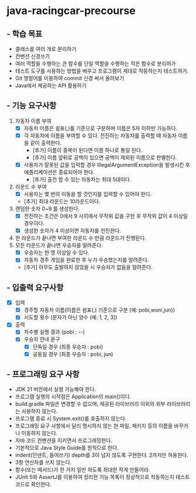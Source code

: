 # java-racingcar-precourse

## - 학습 목표

- 클래스를 여러 개로 분리하기
- 컨밴션 신경쓰기
- 여러 역할을 수행하는 큰 함수를 단일 역할을 수행하는 작은 함수로 분리허가
- 테스트 도구를 사용하는 방법을 배우고 프로그램이 제대로 작동하는지 테스트허가.
- Git 명령어를 이용하여 commit 신경 써서 올려보기
- Java에서 제공하는 API 활용하기

## - 기능 요구사항

1. 자동차 이름 부여
    - [x] 자동차 이름은 쉼표(,)를 기준으로 구분하며 이름은 5자 이하만 가능하다.
    - [x] 각 자동차에 이름을 부여할 수 있다. 전진하는 자동차를 출력할 때 자동차 이름을 같이 출력한다.
        - [추가] 이름이 중복이 된다면 이름 하나로 통일 된다.
        - [추가] 이름 앞뒤로 공백이 있으면 공백이 제외된 이름으로 판별한다.
    - [x] 사용자가 잘못된 값을 입력할 경우 IllegalArgumentException을 발생시킨 후 애플리케이션은 종료되어야 한다.
        - [추가] 출전 할 수 있는 자동차는 최대 5대이다.
2. 라운드 수 부여
    - [x] 사용자는 몇 번의 이동을 할 것인지를 입력할 수 있어야 한다.
    - [추가] 최대 라운드는 10라운드이다.
3. 랜덤한 숫자 0~9 를 생성한다.
    - [x] 전진하는 조건은 0에서 9 사이에서 무작위 값을 구한 후 무작위 값이 4 이상일 경우이다.
    - [x] 생성한 숫자가 4 이상이면 자동차를 전진한다.
4. 한 라운드가 끝나면 부여한 라운드 수 만큼 라운드가 진행된다.
5. 모든 라운드가 끝나면 우승자를 알려준다.
    - [x] 우승자는 한 명 이상일 수 있다.
    - [x] 자동차 경주 게임을 완료한 후 누가 우승했는지를 알려준다.
    - [추가] 아무도 출발하지 않았을 시 우승자가 없음을 알려준다.

## - 입출력 요구사항

- [x] 입력
    - [x] 경주할 자동차 이름(이름은 쉼표(,) 기준으로 구분 (예: pobi,woni,jun))
    - [x] 시도할 횟수 (문자가 아닌 양수 (예: 1, 2, 3))
- [x] 출력
    - [x] 차수별 실행 결과 (pobi : --)
    - [x] 우승자 안내 문구
        - [x] 단독일 경우 (최종 우승자 : pobi)
        - [x] 공동일 경우 (최종 우승자 : pobi, jun)

## - 프로그래밍 요구 사항

- JDK 21 버전에서 실행 가능해야 한다.
- 프로그램 실행의 시작점은 Application의 main()이다.
- build.gradle 파일은 변경할 수 없으며, 제공된 라이브러리 이외의 외부 라이브러리는 사용하지 않는다.
- 프로그램 종료 시 System.exit()를 호출하지 않는다.
- 프로그래밍 요구 사항에서 달리 명시하지 않는 한 파일, 패키지 등의 이름을 바꾸거나 이동하지 않는다.
- 자바 코드 컨벤션을 지키면서 프로그래밍한다.
- 기본적으로 Java Style Guide를 원칙으로 한다.
- indent(인덴트, 들여쓰기) depth를 3이 넘지 않도록 구현한다. 2까지만 허용한다.
- 3항 연산자를 쓰지 않는다.
- 함수(또는 메서드)가 한 가지 일만 하도록 최대한 작게 만들어라.
- JUnit 5와 AssertJ를 이용하여 정리한 기능 목록이 정상적으로 작동하는지 테스트 코드로 확인한다.